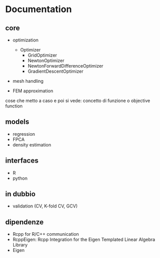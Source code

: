 # Documentation

## core

* optimization
    * Optimizer
		* GridOptimizer
		* NewtonOptimizer
		* NewtonForwardDifferenceOptimizer
		* GradientDescentOptimizer

* mesh handling
* FEM approximation

cose che metto a caso e poi si vede: concetto di funzione o objective function 

## models

- regression
- FPCA
- density estimation

## interfaces

- R
- python

## in dubbio

- validation (CV, K-fold CV, GCV)

## dipendenze

* Rcpp for R/C++ communication
* RcppEigen: Rcpp Integration for the Eigen Templated Linear Algebra Library
* Eigen 
